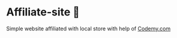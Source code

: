 # Affiliate-site :money_mouth_face:                                                                                                                                                                                                                                                                  
Simple website affiliated with local store
 with help of <a href="http://johnelder.com/">Codemy.com</a>
